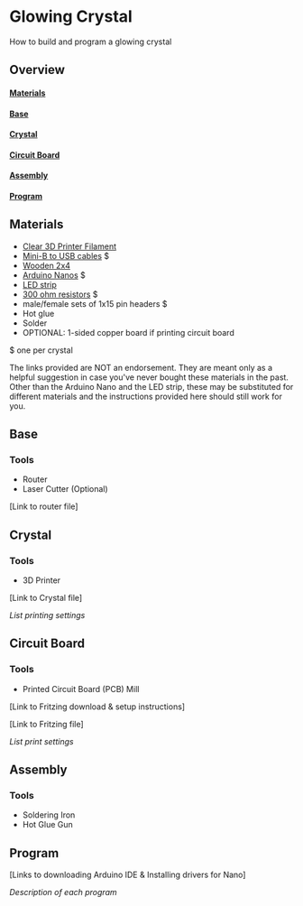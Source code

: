 # Glowing Crystal
How to build and program a glowing crystal


## Overview
#### [Materials](https://github.com/clineci/glowing-crystal#materials-1)
#### [Base](https://github.com/clineci/glowing-crystal#base-1)
#### [Crystal](https://github.com/clineci/glowing-crystal#crystal-1)
#### [Circuit Board](https://github.com/clineci/glowing-crystal#circuit-board-1)
#### [Assembly](https://github.com/clineci/glowing-crystal#assembly-1)
#### [Program](https://github.com/clineci/glowing-crystal#program-1)


## Materials

* [Clear 3D Printer Filament](https://www.monoprice.com/product?p_id=11548)
* [Mini-B to USB cables](https://www.monoprice.com/product?p_id=3896) $
* [Wooden 2x4](http://www.homedepot.com/p/2-in-x-4-in-x-96-in-Premium-Kiln-Dried-Whitewood-Stud-161640/202091220)
* [Arduino Nanos](https://smile.amazon.com/Longruner-ATmega328P-Controller-Module-Arduino/dp/B01MSYWE6B/ref=sr_1_9?ie=UTF8&qid=1507757932&sr=8-9&keywords=Arduino+Nano) $
* [LED strip](https://smile.amazon.com/gp/product/B071KKSTDZ/ref=s9_acsd_hps_bw_c_x_3_w)
* [300 ohm resistors](https://www.amazon.com/Through-0-25W-Tolerance-Resistor-300Pcs/dp/B00RECN1KI/ref=sr_1_1?ie=UTF8&qid=1537136916&sr=8-1&keywords=300+ohm+resistors) $
* male/female sets of 1x15 pin headers $
* Hot glue
* Solder
* OPTIONAL: 1-sided copper board if printing circuit board

$ one per crystal

The links provided are NOT an endorsement. They are meant only as a helpful
suggestion in case you've never bought these materials in the past. Other than
the Arduino Nano and the LED strip, these may be substituted for different materials and the
instructions provided here should still work for you.


## Base
### Tools
* Router
* Laser Cutter (Optional)

[Link to router file]


## Crystal
### Tools
* 3D Printer

[Link to Crystal file]

*List printing settings*


## Circuit Board
### Tools
* Printed Circuit Board (PCB) Mill

[Link to Fritzing download & setup instructions]

[Link to Fritzing file]

*List print settings*


## Assembly
### Tools
* Soldering Iron
* Hot Glue Gun


## Program
[Links to downloading Arduino IDE & Installing drivers for Nano]

*Description of each program*
